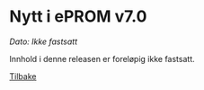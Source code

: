 # Nytt i ePROM v7.0
*Dato: Ikke fastsatt*

Innhold i denne releasen er foreløpig ikke fastsatt. 

[Tilbake](./)
